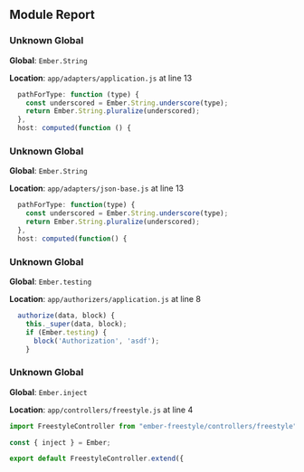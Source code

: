 ## Module Report
### Unknown Global

**Global**: `Ember.String`

**Location**: `app/adapters/application.js` at line 13

```js
  pathForType: function (type) {
    const underscored = Ember.String.underscore(type);
    return Ember.String.pluralize(underscored);
  },
  host: computed(function () {
```

### Unknown Global

**Global**: `Ember.String`

**Location**: `app/adapters/json-base.js` at line 13

```js
  pathForType: function(type) {
    const underscored = Ember.String.underscore(type);
    return Ember.String.pluralize(underscored);
  },
  host: computed(function() {
```

### Unknown Global

**Global**: `Ember.testing`

**Location**: `app/authorizers/application.js` at line 8

```js
  authorize(data, block) {
    this._super(data, block);
    if (Ember.testing) {
      block('Authorization', 'asdf');
    }
```

### Unknown Global

**Global**: `Ember.inject`

**Location**: `app/controllers/freestyle.js` at line 4

```js
import FreestyleController from "ember-freestyle/controllers/freestyle";

const { inject } = Ember;

export default FreestyleController.extend({
```

